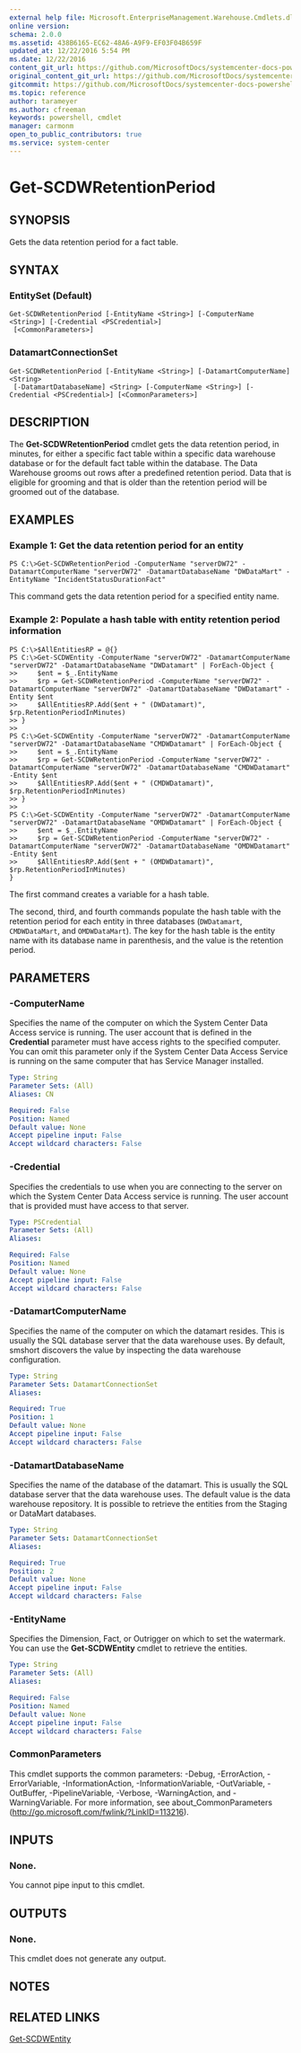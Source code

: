 ```yaml
---
external help file: Microsoft.EnterpriseManagement.Warehouse.Cmdlets.dll-Help.xml
online version: 
schema: 2.0.0
ms.assetid: 438B6165-EC62-48A6-A9F9-EF03F04B659F
updated_at: 12/22/2016 5:54 PM
ms.date: 12/22/2016
content_git_url: https://github.com/MicrosoftDocs/systemcenter-docs-powershell/blob/live/systemcenter-cmdlets/SystemCenter2016/ServiceManagerDataWarehouse/vlatest/Get-SCDWRetentionPeriod.md
original_content_git_url: https://github.com/MicrosoftDocs/systemcenter-docs-powershell/blob/live/systemcenter-cmdlets/SystemCenter2016/ServiceManagerDataWarehouse/vlatest/Get-SCDWRetentionPeriod.md
gitcommit: https://github.com/MicrosoftDocs/systemcenter-docs-powershell/blob/17c3a51bd892aad46c731d9f381f0704b4815004/systemcenter-cmdlets/SystemCenter2016/ServiceManagerDataWarehouse/vlatest/Get-SCDWRetentionPeriod.md
ms.topic: reference
author: tarameyer
ms.author: cfreeman
keywords: powershell, cmdlet
manager: carmonm
open_to_public_contributors: true
ms.service: system-center
---
```


# Get-SCDWRetentionPeriod

## SYNOPSIS
Gets the data retention period for a fact table.

## SYNTAX

### EntitySet (Default)
```
Get-SCDWRetentionPeriod [-EntityName <String>] [-ComputerName <String>] [-Credential <PSCredential>]
 [<CommonParameters>]
```

### DatamartConnectionSet
```
Get-SCDWRetentionPeriod [-EntityName <String>] [-DatamartComputerName] <String>
 [-DatamartDatabaseName] <String> [-ComputerName <String>] [-Credential <PSCredential>] [<CommonParameters>]
```

## DESCRIPTION
The **Get-SCDWRetentionPeriod** cmdlet gets the data retention period, in minutes, for either a specific fact table within a specific data warehouse database or for the default fact table within the database. 
The Data Warehouse grooms out rows after a predefined retention period.
Data that is eligible for grooming and that is older than the retention period will be groomed out of the database.

## EXAMPLES

### Example 1: Get the data retention period for an entity
```
PS C:\>Get-SCDWRetentionPeriod -ComputerName "serverDW72" -DatamartComputerName "serverDW72" -DatamartDatabaseName "DWDataMart" -EntityName "IncidentStatusDurationFact"
```

This command gets the data retention period for a specified entity name.

### Example 2: Populate a hash table with entity retention period information
```
PS C:\>$AllEntitiesRP = @{}
PS C:\>Get-SCDWEntity -ComputerName "serverDW72" -DatamartComputerName "serverDW72" -DatamartDatabaseName "DWDatamart" | ForEach-Object {
>>     $ent = $_.EntityName
>>     $rp = Get-SCDWRetentionPeriod -ComputerName "serverDW72" -DatamartComputerName "serverDW72" -DatamartDatabaseName "DWDatamart" -Entity $ent
>>     $AllEntitiesRP.Add($ent + " (DWDatamart)", $rp.RetentionPeriodInMinutes)
>> }
>>
PS C:\>Get-SCDWEntity -ComputerName "serverDW72" -DatamartComputerName "serverDW72" -DatamartDatabaseName "CMDWDatamart" | ForEach-Object {
>>     $ent = $_.EntityName
>>     $rp = Get-SCDWRetentionPeriod -ComputerName "serverDW72" -DatamartComputerName "serverDW72" -DatamartDatabaseName "CMDWDatamart" -Entity $ent
>>     $AllEntitiesRP.Add($ent + " (CMDWDatamart)", $rp.RetentionPeriodInMinutes)
>> }
>>
PS C:\>Get-SCDWEntity -ComputerName "serverDW72" -DatamartComputerName "serverDW72" -DatamartDatabaseName "OMDWDatamart" | ForEach-Object {
>>     $ent = $_.EntityName
>>     $rp = Get-SCDWRetentionPeriod -ComputerName "serverDW72" -DatamartComputerName "serverDW72" -DatamartDatabaseName "OMDWDatamart" -Entity $ent
>>     $AllEntitiesRP.Add($ent + " (OMDWDatamart)", $rp.RetentionPeriodInMinutes)
}
```

The first command creates a variable for a hash table.

The second, third, and fourth commands populate the hash table with the retention period for each entity in three databases (`DWDatamart`, `CMDWDataMart`, and `OMDWDataMart`).
The key for the hash table is the entity name with its database name in parenthesis, and the value is the retention period.

## PARAMETERS

### -ComputerName
Specifies the name of the computer on which the System Center Data Access service is running.
The user account that is defined in the **Credential** parameter must have access rights to the specified computer.
You can omit this parameter only if the System Center Data Access Service is running on the same computer that has Service Manager installed.

```yaml
Type: String
Parameter Sets: (All)
Aliases: CN

Required: False
Position: Named
Default value: None
Accept pipeline input: False
Accept wildcard characters: False
```

### -Credential
Specifies the credentials to use when you are connecting to the server on which the System Center Data Access service is running.
The user account that is provided must have access to that server.

```yaml
Type: PSCredential
Parameter Sets: (All)
Aliases: 

Required: False
Position: Named
Default value: None
Accept pipeline input: False
Accept wildcard characters: False
```

### -DatamartComputerName
Specifies the name of the computer on which the datamart resides.
This is usually the SQL database server that the data warehouse uses.
By default, smshort discovers the value by inspecting the data warehouse configuration.

```yaml
Type: String
Parameter Sets: DatamartConnectionSet
Aliases: 

Required: True
Position: 1
Default value: None
Accept pipeline input: False
Accept wildcard characters: False
```

### -DatamartDatabaseName
Specifies the name of the database of the datamart.
This is usually the SQL database server that the data warehouse uses.
The default value is the data warehouse repository.
It is possible to retrieve the entities from the Staging or DataMart databases.

```yaml
Type: String
Parameter Sets: DatamartConnectionSet
Aliases: 

Required: True
Position: 2
Default value: None
Accept pipeline input: False
Accept wildcard characters: False
```

### -EntityName
Specifies the Dimension, Fact, or Outrigger on which to set the watermark.
You can use the **Get-SCDWEntity** cmdlet to retrieve the entities.

```yaml
Type: String
Parameter Sets: (All)
Aliases: 

Required: False
Position: Named
Default value: None
Accept pipeline input: False
Accept wildcard characters: False
```

### CommonParameters
This cmdlet supports the common parameters: -Debug, -ErrorAction, -ErrorVariable, -InformationAction, -InformationVariable, -OutVariable, -OutBuffer, -PipelineVariable, -Verbose, -WarningAction, and -WarningVariable. For more information, see about_CommonParameters (http://go.microsoft.com/fwlink/?LinkID=113216).

## INPUTS

### None.
You cannot pipe input to this cmdlet.

## OUTPUTS

### None.
This cmdlet does not generate any output.

## NOTES

## RELATED LINKS

[Get-SCDWEntity](xref:SystemCenter2016/ServiceManagerDataWarehouse/vlatest/Get-SCDWEntity.md)

